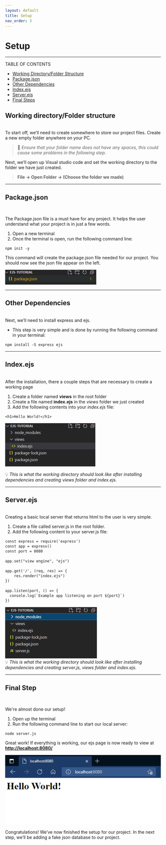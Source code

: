 ```yaml
---
layout: default
title: Setup
nav_order: 3
---
```


# Setup
- - - -

TABLE OF CONTENTS

* [Working Directory/Folder Structure](#working-directory/folder-structure)
* [Package.json](#packagejson)
* [Other Dependencies](#other-dependencies)
* [Index.ejs](#indexejs)
* [Server.ejs](#serverejs)
* [Final Steps](#final-step)

## Working directory/Folder structure 
<br>
To start off, we’ll need to create somewhere to store our project files. Create a new empty folder anywhere on your PC.

> :rotating_light: *Ensure that your folder name does not have any spaces, this could cause some problems in the following step.*

Next, we’ll open up Visual studio code and set the working directory to the folder we have just created.

> **File -> Open Folder -> (Choose the folder we made)**

- - - -

## Package&#46;json 
<br>

The Package.json file is a must have for any project. It helps the user understand what your project is in just a few words. 
1. Open a new terminal 
2. Once the terminal is open, run the following command line: 
```
npm init -y
```

This command will create the package.json file needed for our project. You should now see the json file appear on the left. 

![package.json file](https://github.com/iantelli/Yasmina-Ian/blob/gh-pages/assets/images/package.png?raw=true)

- - - -

## Other Dependencies
<br>
Next, we’ll need to install express and ejs. 

* This step is very simple and is done by running the following command in your terminal:


```
npm install -S express ejs
```

- - - -

## Index&#46;ejs
<br>
After the installation, there a couple steps that are necessary to create a working page

1. Create a folder named **views** in the root folder
2. Create a file named **index.ejs** in the *views* folder we just created
3. Add the following contents into your *index.ejs* file:

```
<h1>Hello World!</h1>
```


![Working directory after installing dependencies and creating views folder and index.ejs.](https://github.com/iantelli/Yasmina-Ian/blob/gh-pages/assets/images/directory.png?raw=true)

:bulb: *This is what the working directory should look like after installing dependencies and creating views folder and index.ejs.*

- - - -

## Server&#46;ejs
<br>
Creating a basic local server that returns html to the user is very simple.

1. Create a file called server.js in the root folder. 
2. Add the following content to your server.js file: 

```
const express = require('express')
const app = express()
const port = 8080
 
app.set("view engine", "ejs")
 
app.get('/', (req, res) => {
    res.render("index.ejs")
})
 
app.listen(port, () => {
  console.log(`Example app listening on port ${port}`)
})
```

![Working directory after installing dependencies and creating server.js, views folder and index.ejs.](https://github.com/iantelli/Yasmina-Ian/blob/gh-pages/assets/images/finalDirectory.png?raw=true)
<br>
:bulb: *This is what the working directory should look like after installing dependencies and creating server.js, views folder and index.ejs.*

- - - -

## Final Step
<br>

We're almost done our setup! 

1. Open up the terminal
2. Run the following command line to start our local server:

```
node server.js
```

Great work! If everything is working, our ejs page is now ready to view at [**http://localhost:8080/**](http://localhost:8080/)

![image of web browser displaying index.ejs](https://github.com/iantelli/Yasmina-Ian/blob/gh-pages/assets/images/helloWorld.png?raw=true)

Congratulations! We’ve now finished the setup for our project. In the next step, we’ll be adding a fake json database to our project. 